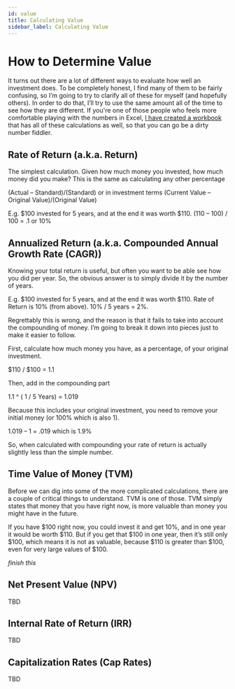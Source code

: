 ```yaml
---
id: value
title: Calculating Value
sidebar_label: Calculating Value
---
```


# How to Determine Value
It turns out there are a lot of different ways to evaluate how well an investment does.  To be completely honest, I find many of them to be fairly confusing, so I’m going to try to clarify all of these for myself (and hopefully others).  In order to do that, I’ll try to use the same amount all of the time to see how they are different.  If you're one of those people who feels more comfortable playing with the numbers in Excel, [I have created a workbook](References/intro-to-investing.xlsx) that has all of these calculations as well, so that you can go be a dirty number fiddler.

## Rate of Return (a.k.a. Return)

The simplest calculation.  Given how much money you invested, how much money did you make?  This is the same as calculating any other percentage

(Actual – Standard)/(Standard) or in investment terms (Current Value – Original Value)/(Original Value)

E.g.  $100 invested for 5 years, and at the end it was worth $110.  (110 – 100) / 100 = .1 or 10%

## Annualized Return (a.k.a. Compounded Annual Growth Rate (CAGR))
Knowing your total return is useful, but often you want to be able see how you did per year.  So, the obvious answer is to simply divide it by the number of years.  

E.g.  $100 invested for 5 years, and at the end it was worth $110.  Rate of Return is 10% (from above).  10% / 5 years = 2%.

Regrettably this is wrong, and the reason is that it fails to take into account the compounding of money.   I’m going to break it down into pieces just to make it easier to follow.

First, calculate how much money you have, as a percentage, of your original investment.

$110 / $100 = 1.1

Then, add in the compounding part

1.1 ^ ( 1 / 5  Years) = 1.019

Because this includes your original investment, you need to remove your initial money (or 100% which is also 1).

1.019 – 1 = .019 which is 1.9%

So, when calculated with compounding your rate of return is actually slightly less than the simple number.

## Time Value of Money (TVM)
Before we can dig into some of the more complicated calculations, there are a couple of critical things to understand.  TVM is one of those.  TVM simply states that money that you have right now, is more valuable than money you might have in the future. 

If you have $100 right now, you could invest it and get 10%, and in one year it would be worth $110.  But if you get that $100 in one year, then it’s still only $100, which means it is not as valuable, because $110 is greater than $100, even for very large values of $100.

*finish this*

## Net Present Value (NPV)

TBD

## Internal Rate of Return (IRR)

TBD

## Capitalization Rates (Cap Rates)

TBD
